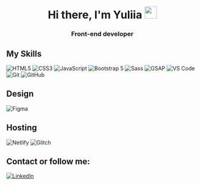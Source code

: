 <h1 align="center">Hi there, I'm Yuliia
<img src="https://github.com/blackcater/blackcater/raw/main/images/Hi.gif" height="32"/></h1>
<h3 align="center">Front-end developer</h3>

<h2 align="start">My Skills</h2>

![HTML5](https://img.shields.io/badge/HTML5-E34F26?style=flat-square&logo=html5&logoColor=white)
![CSS3](https://img.shields.io/badge/CSS3-1572B6?style=flat-square&logo=css3&logoColor=white)
![JavaScript](https://img.shields.io/badge/JavaScript-F7DF1E?style=flat-square&logo=javascript&logoColor=black)
![Bootstrap 5](https://img.shields.io/badge/Bootstrap-7952B3?style=flat-square&logo=bootstrap&logoColor=white)
![Sass](https://img.shields.io/badge/Sass-CC6699?style=flat-square&logo=sass&logoColor=white)
![GSAP](https://img.shields.io/badge/GSAP-88CE02?style=flat-square&logo=greensock&logoColor=white)
![VS Code](https://img.shields.io/badge/VS%20Code-007ACC?style=flat-square&logo=visualstudiocode&logoColor=white)
![Git](https://img.shields.io/badge/Git-F05032?style=flat-square&logo=git&logoColor=white)
![GitHub](https://img.shields.io/badge/GitHub-181717?style=flat-square&logo=github&logoColor=white)

<h2 align="start">Design</h2> 

![Figma](https://img.shields.io/badge/Figma-F24E1E?style=flat-square&logo=figma&logoColor=white)

<h2 align="start">Hosting</h2>

![Netlify](https://img.shields.io/badge/Netlify-00C7B7?style=flat-square&logo=netlify&logoColor=white)
![Glitch](https://img.shields.io/badge/Glitch-FC4F44?style=flat-square&logo=glitch&logoColor=white)

<h2 align="start">Contact or follow me:</h2>

[![LinkedIn](https://img.shields.io/badge/LinkedIn-0077B5?style=flat-square&logo=linkedin&logoColor=white)](https://www.linkedin.com/in/yuliia-koshelieva-2b280730b/)
